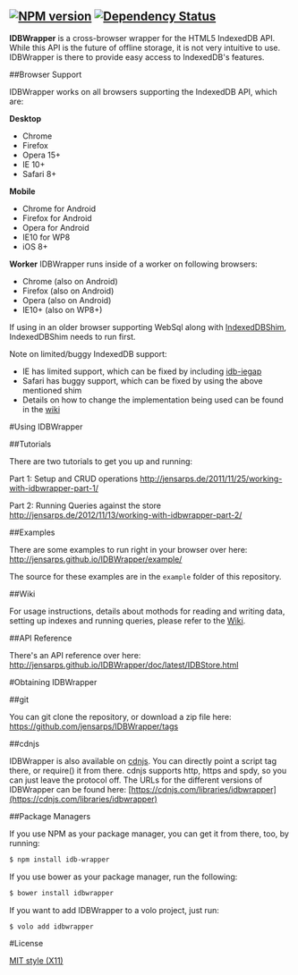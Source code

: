 [![NPM version](https://badge.fury.io/js/idb-wrapper.svg)](http://badge.fury.io/js/idb-wrapper) [![Dependency Status](https://gemnasium.com/jensarps/IDBWrapper.png)](https://gemnasium.com/jensarps/IDBWrapper)
----
**IDBWrapper** is a cross-browser wrapper for the HTML5 IndexedDB API. While this
API is the future of offline storage, it is not very intuitive to use.
IDBWrapper is there to provide easy access to IndexedDB's features.

##Browser Support

IDBWrapper works on all browsers supporting the IndexedDB API, which are:

**Desktop**

* Chrome
* Firefox
* Opera 15+
* IE 10+
* Safari 8+

**Mobile**

* Chrome for Android
* Firefox for Android
* Opera for Android
* IE10 for WP8
* iOS 8+

**Worker** IDBWrapper runs inside of a worker on following browsers:

* Chrome (also on Android)
* Firefox (also on Android)
* Opera (also on Android)
* IE10+ (also on WP8+)

If using in an older browser supporting WebSql along with [IndexedDBShim](https://github.com/axemclion/IndexedDBShim), IndexedDBShim needs to run first.

Note on limited/buggy IndexedDB support:

* IE has limited support, which can be fixed by including [idb-iegap](https://github.com/dfahlander/idb-iegap)
* Safari has buggy support, which can be fixed by using the above mentioned shim
* Details on how to change the implementation being used can be found in the [wiki](https://github.com/jensarps/IDBWrapper/wiki/Usage#defining-implementation-preference-aka-make-idbwrapper-use-the-shim)

#Using IDBWrapper

##Tutorials

There are two tutorials to get you up and running:

Part 1: Setup and CRUD operations
http://jensarps.de/2011/11/25/working-with-idbwrapper-part-1/

Part 2: Running Queries against the store
http://jensarps.de/2012/11/13/working-with-idbwrapper-part-2/

##Examples

There are some examples to run right in your browser over here: http://jensarps.github.io/IDBWrapper/example/

The source for these examples are in the `example` folder of this repository.

##Wiki

For usage instructions, details about mothods for reading and writing 
data, setting up indexes and running queries, please refer to the 
[Wiki](https://github.com/jensarps/IDBWrapper/wiki).

##API Reference

There's an API reference over here: http://jensarps.github.io/IDBWrapper/doc/latest/IDBStore.html

#Obtaining IDBWrapper

##git

You can git clone the repository, or download a zip file here: https://github.com/jensarps/IDBWrapper/tags

##cdnjs

IDBWrapper is also available on [cdnjs](http://cdnjs.com/). You can directly 
point a script tag there, or require() it from there. cdnjs supports http, 
https and spdy, so you can just leave the protocol off. The URLs for the 
different versions of IDBWrapper can be found here: 
[https://cdnjs.com/libraries/idbwrapper](https://cdnjs.com/libraries/idbwrapper)

##Package Managers

If you use NPM as your package manager, you can get it from there, too, by
running:

```bash
$ npm install idb-wrapper
```

If you use bower as your package manager, run the following:

```bash
$ bower install idbwrapper
```

If you want to add IDBWrapper to a volo project, just run:

```bash
$ volo add idbwrapper
```

#License

[MIT style (X11)](https://github.com/jensarps/IDBWrapper/blob/master/LICENSE)
